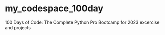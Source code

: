 # my_codespace_100day
100 Days of Code: The Complete Python Pro Bootcamp for 2023
excercise and projects
